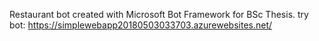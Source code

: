 Restaurant bot created with Microsoft Bot Framework for BSc Thesis. 
try bot: https://simplewebapp20180503033703.azurewebsites.net/
